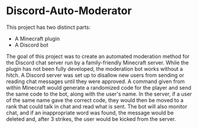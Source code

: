 # Discord-Auto-Moderator

This project has two distinct parts:
* A Minecraft plugin
* A Discord bot

The goal of this project was to create an automated moderation method for the Discord chat server run by a family-friendly Minecraft server.  While the plugin has not been fully developed, the moderation bot works without a hitch.  A Discord server was set up to disallow new users from sending or reading chat messages until they were approved.  A command given from within Minecraft would generate a randomized code for the player and send the same code to the bot, along with the user's name.  In the server, if a user of the same name gave the correct code, they would then be moved to a rank that could talk in chat and read what is sent.  The bot will also monitor chat, and if an inappropriate word was found, the message would be deleted and, after 3 strikes, the user would be kicked from the server.
